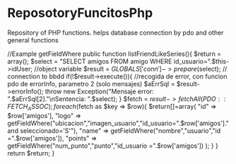 # ReposotoryFuncitosPhp
Repository of PHP functions. helps database connection by pdo and other general functions

//Example getFieldWhere
public function listFriendLikeSeries(){
		$return = array();
		$select = "SELECT amigos FROM amigo WHERE id_usuario=".$this->idUser; //object variable
		$result = $GLOBALS['conn']->prepare($select); // connection to bbdd
		if(!$result->execute()){
			//recogida de error, con funcion pdo de errorInfo, parametro 2 (solo mensajes)
			$aErrSql = $result->errorInfo();
			throw new Exception("Mensaje error: ".$aErrSql[2]."\nSentencia: ".$select);
		}
		$fetch = $result->fetchAll(PDO::FETCH_ASSOC);
		foreach($fetch as $key => $row){
				$return[]=array(
					"id" => $row['amigos'],
					"logo" => getFieldWhere("ubicacion","imagen_usuario","id_usuario=".$row['amigos']." and seleccionado='S'"),
					"name" => getFieldWhere("nombre","usuario","id =".$row['amigos']),
					"points" => getFieldWhere("num_punto","punto","id_usuario =".$row['amigos'])
				);
			}
		}
		return $return;
	}
